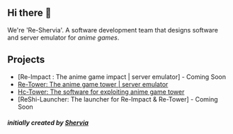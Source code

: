 ## Hi there 👋
We're 'Re-Shervia'. A software development team that designs software and server emulator for *anime games*.

## Projects
- [Re-Impact : The anime game impact | server emulator] - Coming Soon
- [Re-Tower: The anime game tower | server emulator](https://github.com/Re-Shervia/Re-Tower)
- [Hc-Tower: The software for exploiting anime game tower](https://github.com/Re-Shervia/HC-Tower)
- [ReShi-Launcher: The launcher for Re-Impact & Re-Tower] - Coming Soon

#### *initially created by [Shervia](https://discordapp.com/users/349874541784334337/)*
